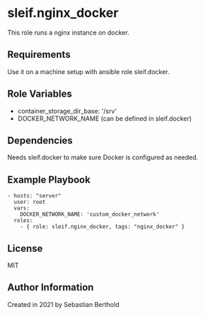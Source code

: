 sleif.nginx_docker
============

This role runs a nginx instance on docker.

Requirements
------------

Use it on a machine setup with ansible role sleif.docker.

Role Variables
--------------

- container_storage_dir_base: '/srv'
- DOCKER_NETWORK_NAME (can be defined in sleif.docker)

Dependencies
------------

Needs sleif.docker to make sure Docker is configured as needed.

Example Playbook
----------------

    - hosts: "server"
      user: root
      vars:
        DOCKER_NETWORK_NAME: 'custom_docker_network'
      roles:
        - { role: sleif.nginx_docker, tags: "nginx_docker" }

License
-------

MIT

Author Information
------------------

Created in 2021 by Sebastian Berthold
